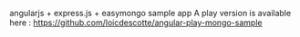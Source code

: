 angularjs + express.js + easymongo sample app
A play version is available here : https://github.com/loicdescotte/angular-play-mongo-sample

